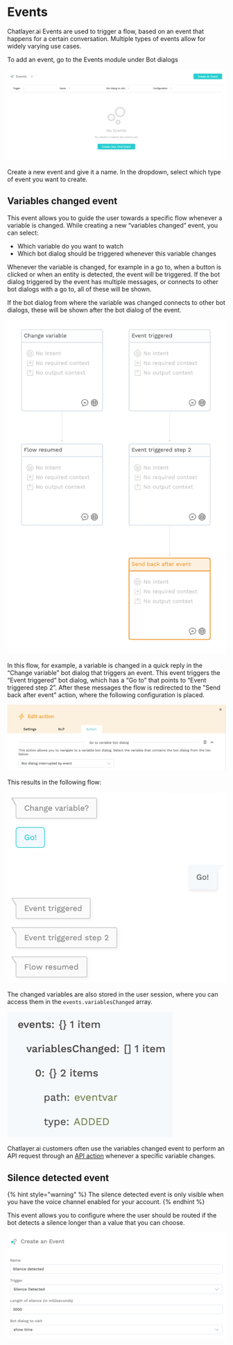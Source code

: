 # Events

Chatlayer.ai Events are used to trigger a flow, based on an event that happens for a certain conversation. Multiple types of events allow for widely varying use cases.

To add an event, go to the Events module under Bot dialogs

![](../.gitbook/assets/0.png)

Create a new event and give it a name. In the dropdown, select which type of event you want to create.

## Variables changed event

This event allows you to guide the user towards a specific flow whenever a variable is changed. While creating a new “variables changed” event, you can select:

* Which variable do you want to watch
* Which bot dialog should be triggered whenever this variable changes

Whenever the variable is changed, for example in a go to, when a button is clicked or when an entity is detected, the event will be triggered. If the bot dialog triggered by the event has multiple messages, or connects to other bot dialogs with a go to, all of these will be shown.

If the bot dialog from where the variable was changed connects to other bot dialogs, these will be shown after the bot dialog of the event.

![](../.gitbook/assets/image%20%28112%29.png)

In this flow, for example, a variable is changed in a quick reply in the “Change variable” bot dialog that triggers an event. This event triggers the “Event triggered” bot dialog, which has a “Go to” that points to “Event triggered step 2”. After these messages the flow is redirected to the "Send back after event" action, where the following configuration is placed.

![](../.gitbook/assets/image%20%289%29.png)

This results in the following flow:

![](../.gitbook/assets/2%20%281%29.png)

The changed variables are also stored in the user session, where you can access them in the `events.variablesChanged` array.

![](../.gitbook/assets/image%20%28202%29.png)

Chatlayer.ai customers often use the variables changed event to perform an API request through an [API action](../integrations/custom-back-end-integrations/) whenever a specific variable changes.

## Silence detected event

{% hint style="warning" %}
The silence detected event is only visible when you have the voice channel enabled for your account.
{% endhint %}

This event allows you to configure where the user should be routed if the bot detects a silence longer than a value that you can choose.

![](../.gitbook/assets/4%20%281%29.png)


